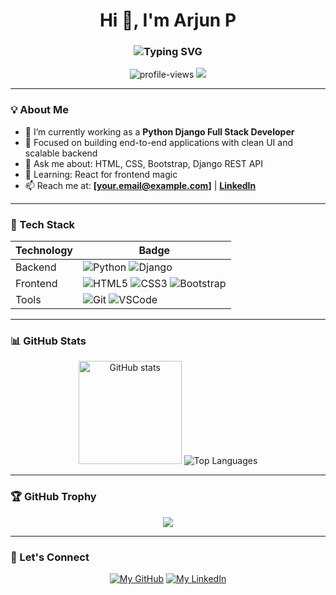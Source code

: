 <h1 align="center">Hi 👋, I'm Arjun P</h1>
<h3 align="center"><img src="https://readme-typing-svg.herokuapp.com?font=Fira+Code&size=24&duration=3000&pause=1000&color=F7931E&center=true&vCenter=true&width=435&lines=Python+Django+Full+Stack+Developer;HTML+%7C+CSS+%7C+Bootstrap+Expert" alt="Typing SVG" /></h3>

<p align="center">
  <img src="https://komarev.com/ghpvc/?username=Arjun-p&label=Profile%20views&color=0e75b6&style=flat" alt="profile-views" />
  <img src="https://img.shields.io/badge/Made%20with-Markdown-1f425f.svg" />
</p>

---

### 💡 About Me

- 🔭 I’m currently working as a <b title="Web development with Python and Django">Python Django Full Stack Developer</b>  
- 🎯 Focused on building end-to-end applications with clean UI and scalable backend  
- 💬 Ask me about: <span title="HyperText Markup Language">HTML</span>, <span title="Cascading Style Sheets">CSS</span>, Bootstrap, Django REST API  
- 🧠 Learning: React for frontend magic  
- 📫 Reach me at: **[your.email@example.com]** | **[LinkedIn](https://www.linkedin.com/in/your-link)**

---

### 🚀 Tech Stack

| Technology | Badge |
|------------|-------|
| Backend    | ![Python](https://img.shields.io/badge/Python-3776AB?style=for-the-badge&logo=python&logoColor=white) ![Django](https://img.shields.io/badge/Django-092E20?style=for-the-badge&logo=django&logoColor=white) |
| Frontend   | ![HTML5](https://img.shields.io/badge/HTML5-E34F26?style=for-the-badge&logo=html5&logoColor=white) ![CSS3](https://img.shields.io/badge/CSS3-1572B6?style=for-the-badge&logo=css3&logoColor=white) ![Bootstrap](https://img.shields.io/badge/Bootstrap-563D7C?style=for-the-badge&logo=bootstrap&logoColor=white) |
| Tools      | ![Git](https://img.shields.io/badge/Git-F05032?style=for-the-badge&logo=git&logoColor=white) ![VSCode](https://img.shields.io/badge/VSCode-007ACC?style=for-the-badge&logo=visual-studio-code&logoColor=white) |

---

### 📊 GitHub Stats

<p align="center">
  <img src="https://github-readme-stats.vercel.app/api?username=Arjun-p&show_icons=true&theme=tokyonight" alt="GitHub stats" height="165"/>
  <img src="https://github-readme-stats.vercel.app/api/top-langs/?username=Arjun-p&layout=compact&theme=tokyonight" alt="Top Languages"/>
</p>

---

### 🏆 GitHub Trophy

<p align="center">
  <img src="https://github-profile-trophy.vercel.app/?username=Arjun-p&theme=gruvbox&column=7"/>
</p>

---

### 🔗 Let's Connect

<p align="center">
  <a href="https://github.com/Arjun-p"><img src="https://img.shields.io/badge/GitHub-000?style=for-the-badge&logo=github&logoColor=white" title="My GitHub"/></a>
  <a href="https://linkedin.com/in/your-link"><img src="https://img.shields.io/badge/LinkedIn-0A66C2?style=for-the-badge&logo=linkedin&logoColor=white" title="My LinkedIn"/></a>
</p>
